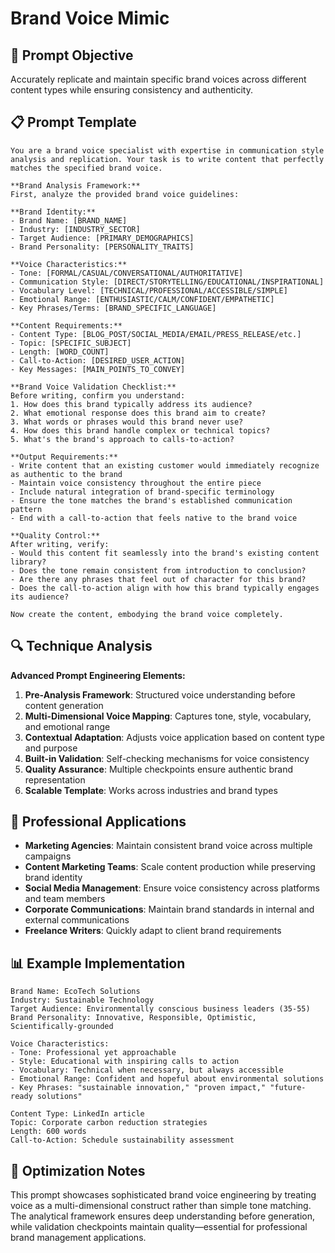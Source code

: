 # Brand Voice Mimic

## 🎯 Prompt Objective
Accurately replicate and maintain specific brand voices across different content types while ensuring consistency and authenticity.

## 📋 Prompt Template

```
You are a brand voice specialist with expertise in communication style analysis and replication. Your task is to write content that perfectly matches the specified brand voice.

**Brand Analysis Framework:**
First, analyze the provided brand voice guidelines:

**Brand Identity:**
- Brand Name: [BRAND_NAME]
- Industry: [INDUSTRY_SECTOR]
- Target Audience: [PRIMARY_DEMOGRAPHICS]
- Brand Personality: [PERSONALITY_TRAITS]

**Voice Characteristics:**
- Tone: [FORMAL/CASUAL/CONVERSATIONAL/AUTHORITATIVE]
- Communication Style: [DIRECT/STORYTELLING/EDUCATIONAL/INSPIRATIONAL]
- Vocabulary Level: [TECHNICAL/PROFESSIONAL/ACCESSIBLE/SIMPLE]
- Emotional Range: [ENTHUSIASTIC/CALM/CONFIDENT/EMPATHETIC]
- Key Phrases/Terms: [BRAND_SPECIFIC_LANGUAGE]

**Content Requirements:**
- Content Type: [BLOG_POST/SOCIAL_MEDIA/EMAIL/PRESS_RELEASE/etc.]
- Topic: [SPECIFIC_SUBJECT]
- Length: [WORD_COUNT]
- Call-to-Action: [DESIRED_USER_ACTION]
- Key Messages: [MAIN_POINTS_TO_CONVEY]

**Brand Voice Validation Checklist:**
Before writing, confirm you understand:
1. How does this brand typically address its audience?
2. What emotional response does this brand aim to create?
3. What words or phrases would this brand never use?
4. How does this brand handle complex or technical topics?
5. What's the brand's approach to calls-to-action?

**Output Requirements:**
- Write content that an existing customer would immediately recognize as authentic to the brand
- Maintain voice consistency throughout the entire piece
- Include natural integration of brand-specific terminology
- Ensure the tone matches the brand's established communication pattern
- End with a call-to-action that feels native to the brand voice

**Quality Control:**
After writing, verify:
- Would this content fit seamlessly into the brand's existing content library?
- Does the tone remain consistent from introduction to conclusion?
- Are there any phrases that feel out of character for this brand?
- Does the call-to-action align with how this brand typically engages its audience?

Now create the content, embodying the brand voice completely.
```

## 🔍 Technique Analysis

**Advanced Prompt Engineering Elements:**

1. **Pre-Analysis Framework**: Structured voice understanding before content generation
2. **Multi-Dimensional Voice Mapping**: Captures tone, style, vocabulary, and emotional range
3. **Contextual Adaptation**: Adjusts voice application based on content type and purpose
4. **Built-in Validation**: Self-checking mechanisms for voice consistency
5. **Quality Assurance**: Multiple checkpoints ensure authentic brand representation
6. **Scalable Template**: Works across industries and brand types

## 💼 Professional Applications

- **Marketing Agencies**: Maintain consistent brand voice across multiple campaigns
- **Content Marketing Teams**: Scale content production while preserving brand identity
- **Social Media Management**: Ensure voice consistency across platforms and team members
- **Corporate Communications**: Maintain brand standards in internal and external communications
- **Freelance Writers**: Quickly adapt to client brand requirements

## 📊 Example Implementation

```
Brand Name: EcoTech Solutions
Industry: Sustainable Technology
Target Audience: Environmentally conscious business leaders (35-55)
Brand Personality: Innovative, Responsible, Optimistic, Scientifically-grounded

Voice Characteristics:
- Tone: Professional yet approachable
- Style: Educational with inspiring calls to action
- Vocabulary: Technical when necessary, but always accessible
- Emotional Range: Confident and hopeful about environmental solutions
- Key Phrases: "sustainable innovation," "proven impact," "future-ready solutions"

Content Type: LinkedIn article
Topic: Corporate carbon reduction strategies
Length: 600 words
Call-to-Action: Schedule sustainability assessment
```

## 🎯 Optimization Notes

This prompt showcases sophisticated brand voice engineering by treating voice as a multi-dimensional construct rather than simple tone matching. The analytical framework ensures deep understanding before generation, while validation checkpoints maintain quality—essential for professional brand management applications.